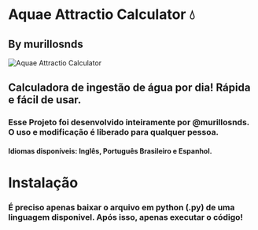# Aquae Attractio Calculator 💧
## By murillosnds

![Aquae Attractio Calculator](https://i.imgur.com/OT9SZ1J.png)

## Calculadora de ingestão de água por dia! Rápida e fácil de usar.

### Esse Projeto foi desenvolvido inteiramente por @murillosnds. O uso e modificação é liberado para qualquer pessoa.

#### Idiomas disponíveis: Inglês, Português Brasileiro e Espanhol. 

# Instalação
### É preciso apenas baixar o arquivo em python (.py) de uma linguagem disponivel. Após isso, apenas executar o código!


